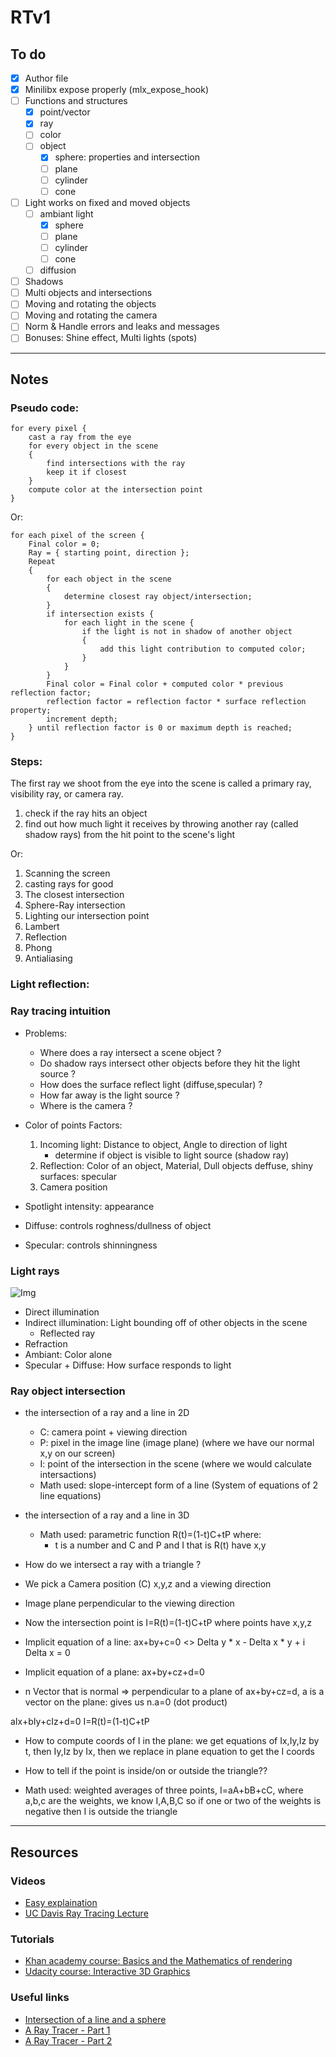 # RTv1

## To do

- [X] Author file
- [X] Minilibx expose properly (mlx_expose_hook)
- [ ] Functions and structures 
    - [X] point/vector
    - [X] ray
    - [ ] color
    - [ ] object
        - [X] sphere: properties and intersection
        - [ ] plane
        - [ ] cylinder
        - [ ] cone
- [ ] Light works on fixed and moved objects
    - [ ] ambiant light 
        - [X] sphere
        - [ ] plane
        - [ ] cylinder
        - [ ] cone
    - [ ] diffusion
- [ ] Shadows
- [ ] Multi objects and intersections
- [ ] Moving and rotating the objects
- [ ] Moving and rotating the camera
- [ ] Norm & Handle errors and leaks and messages
- [ ] Bonuses: Shine effect, Multi lights (spots)

______

## Notes

### Pseudo code:

```
for every pixel {
    cast a ray from the eye
    for every object in the scene
    {
        find intersections with the ray
        keep it if closest
    }
    compute color at the intersection point
}
```

Or:

```
for each pixel of the screen {
    Final color = 0;
    Ray = { starting point, direction };
    Repeat
    {
        for each object in the scene
        {
            determine closest ray object/intersection;
        }
        if intersection exists {
            for each light in the scene {
                if the light is not in shadow of another object
                {
                    add this light contribution to computed color;
                }
            }
        }
        Final color = Final color + computed color * previous reflection factor;
        reflection factor = reflection factor * surface reflection property;
        increment depth;
    } until reflection factor is 0 or maximum depth is reached;
}

```

### Steps:

The first ray we shoot from the eye into the scene is called a primary ray,
visibility ray, or camera ray.

1. check if the ray hits an object 
2. find out how much light it receives by throwing
another ray (called shadow rays) from the hit point to the scene's light

Or:

1. Scanning the screen
1. casting rays for good
1. The closest intersection
1. Sphere-Ray intersection
1. Lighting our intersection point
1. Lambert
1. Reflection
1. Phong
1. Antialiasing

### Light reflection:

### Ray tracing intuition

- Problems:
    - Where does a ray intersect a scene object ?
    - Do shadow rays intersect other objects before they hit the light source ?
    - How does the surface reflect light (diffuse,specular) ?
    - How far away is the light source ?
    - Where is the camera ?

- Color of points Factors:
    1. Incoming light: Distance to object, Angle to direction of light
        - determine if object is visible to light source (shadow ray)
    1. Reflection: Color of an object, Material, Dull objects deffuse, shiny surfaces: specular
    1. Camera position

- Spotlight intensity: appearance
- Diffuse: controls roghness/dullness of object
- Specular: controls shinningness

### Light rays

![Img](https://i.imgur.com/9yEmvmn.png)

- Direct illumination
- Indirect illumination: Light bounding off of other objects in the scene
    - Reflected ray
- Refraction
- Ambiant: Color alone
- Specular + Diffuse: How surface responds to light

### Ray object intersection

- the intersection of a ray and a line in 2D
    - C: camera point + viewing direction
    - P: pixel in the image line (image plane) (where we have our normal x,y on our screen)
    - I: point of the intersection in the scene (where we would calculate intersactions)
    - Math used: slope-intercept form of a line (System of equations of 2 line equations)
- the intersection of a ray and a line in 3D
    - Math used: parametric function R(t)=(1-t)C+tP where:
        - t is a number and C and P and I that is R(t) have x,y
- How do we intersect a ray with a triangle ?

- We pick a Camera position (C) x,y,z and a viewing direction
- Image plane perpendicular to the viewing direction
- Now the intersection point is I=R(t)=(1-t)C+tP where points have x,y,z
- Implicit equation of a line: ax+by+c=0  <> Delta y * x - Delta x * y + i Delta x = 0
- Implicit equation of a plane: ax+by+cz+d=0 
- n Vector that is normal => perpendicular to a plane of ax+by+cz=d, a is a vector on the plane: gives us n.a=0 (dot product)

aIx+bIy+cIz+d=0
I=R(t)=(1-t)C+tP

- How to compute coords of I in the plane: we get equations of Ix,Iy,Iz by t, then Iy,Iz by Ix, then we replace in plane equation to get the I coords

- How to tell if the point is inside/on or outside the triangle??
- Math used: weighted averages of three points, I=aA+bB+cC, where a,b,c are the weights, we know I,A,B,C so if one or two of the weights is negative then I is outside the triangle

______


## Resources

### Videos

- [Easy explaination](https://www.youtube.com/watch?v=bN8AV_x4BXI)
- [UC Davis Ray Tracing Lecture](https://www.youtube.com/watch?v=Ahp6LDQnK4Y)

### Tutorials

- [Khan academy course: Basics and the Mathematics of rendering](https://www.khanacademy.org/partner-content/pixar/rendering/rendering1/v/rendering-1)
- [Udacity course: Interactive 3D Graphics](https://classroom.udacity.com/courses/cs291)


### Useful links

- [Intersection of a line and a sphere](http://www.ambrsoft.com/TrigoCalc/Sphere/SpherLineIntersection_.htm)
- [A Ray Tracer - Part 1](https://www.purplealienplanet.com/node/20)
- [A Ray Tracer - Part 2](https://www.purplealienplanet.com/node/23)
